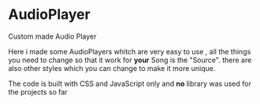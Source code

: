 # AudioPlayer
Custom made Audio Player

Here i made some AudioPlayers whitch are very easy to use , all the things you need to change so that it work for **your** Song is the "Source".
there are also other styles which you can change to make it more unique.

The code is built with CSS and JavaScript only and **no** library was used for the projects so far
